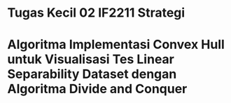 # Tugas Kecil 02 IF2211 Strategi 
# Algoritma Implementasi Convex Hull untuk Visualisasi Tes Linear Separability Dataset dengan Algoritma Divide and Conquer

